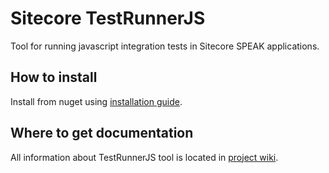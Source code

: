 Sitecore TestRunnerJS
===============

Tool for running javascript integration tests in Sitecore SPEAK applications.

## How to install
Install from nuget using [installation guide](https://github.com/ymorozov/Sitecore.TestRunnerJS/wiki/1.-Installation).

## Where to get documentation
All information about TestRunnerJS tool is located in [project wiki](https://github.com/ymorozov/Sitecore.TestRunnerJS/wiki).